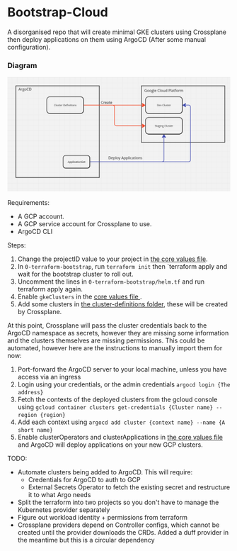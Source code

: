 # Bootstrap-Cloud

A disorganised repo that will create minimal GKE clusters using Crossplane then deploy applications on them using ArgoCD (After some manual configuration).

### Diagram

![](bootstrap-cluster.png)

Requirements:

- A GCP account.
- A GCP service account for Crossplane to use.
- ArgoCD CLI

Steps:

1. Change the projectID value to your project in [the core values file](1-core-cluster/core/values.yaml).
1. In `0-terraform-bootstrap`, run `terraform init` then `terraform apply and wait for the bootstrap cluster to roll out.
1. Uncomment the lines in `0-terraform-bootstrap/helm.tf` and run terraform apply again.
1. Enable `gkeClusters` in the [core values file ](1-core-cluster/core/values.yaml).
1. Add some clusters in [the cluster-definitions folder](1-core-cluster/core/cluster-definitions), these will be created by Crossplane.

At this point, Crossplane will pass the cluster credentials back to the ArgoCD namespace as secrets, however they are missing some information and the clusters themselves are missing permissions. This could be automated, however here are the instructions to manually import them for now:

1. Port-forward the ArgoCD server to your local machine, unless you have access via an ingress
1. Login using your credentials, or the admin credentials `argocd login {The address}`
1. Fetch the contexts of the deployed clusters from the gcloud console using `gcloud container clusters get-credentials {Cluster name} --region {region}`
1. Add each context using `argocd add cluster {context name} --name {A short name}`
1. Enable clusterOperators and clusterApplications in [the core values file](core/values.yaml) and ArgoCD will deploy applications on your new GCP clusters.

TODO:

- Automate clusters being added to ArgoCD. This will require:
  - Credentials for ArgoCD to auth to GCP
  - External Secrets Operator to fetch the existing secret and restructure it to what Argo needs
- Split the terraform into two projects so you don't have to manage the Kubernetes provider separately
- Figure out workload identity + permissions from terraform
- Crossplane providers depend on Controller configs, which cannot be created until the provider downloads the CRDs. Added a duff provider in the meantime but this is a circular dependency
